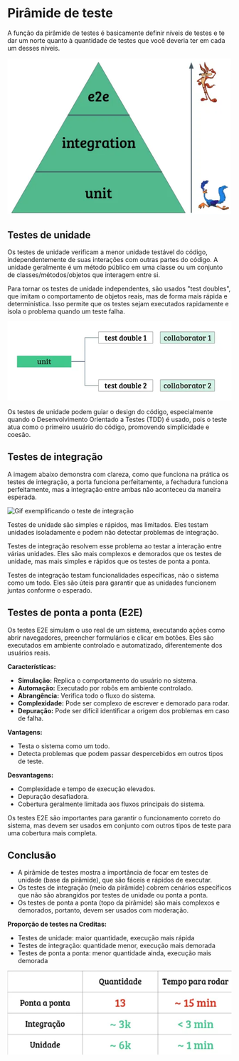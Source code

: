 # Pirâmide de teste
A função da pirâmide de testes é basicamente definir níveis de testes e te dar um norte quanto à quantidade de testes que você deveria ter em cada um desses níveis.

![Pirâmide de testes](Imagens/Piramide.png)

## Testes de unidade
Os testes de unidade verificam a menor unidade testável do código, independentemente de suas interações com outras partes do código. A unidade geralmente é um método público em uma classe ou um conjunto de classes/métodos/objetos que interagem entre si.

Para tornar os testes de unidade independentes, são usados "test doubles", que imitam o comportamento de objetos reais, mas de forma mais rápida e determinística. Isso permite que os testes sejam executados rapidamente e isola o problema quando um teste falha.

![Imagem com exemplo de test double](Imagens/teste%20double.png)

Os testes de unidade podem guiar o design do código, especialmente quando o Desenvolvimento Orientado a Testes (TDD) é usado, pois o teste atua como o primeiro usuário do código, promovendo simplicidade e coesão.

## Testes de integração
A imagem abaixo demonstra com clareza, como que funciona na prática os testes de integração, a porta funciona perfeitamente, a fechadura funciona perfeitamente, mas a integração entre ambas não aconteceu da maneira esperada.

![Gif exemplificando o teste de integração](Imagens/teste%20de%20integracao.gif)

Testes de unidade são simples e rápidos, mas limitados. Eles testam unidades isoladamente e podem não detectar problemas de integração.

Testes de integração resolvem esse problema ao testar a interação entre várias unidades. Eles são mais complexos e demorados que os testes de unidade, mas mais simples e rápidos que os testes de ponta a ponta.

Testes de integração testam funcionalidades específicas, não o sistema como um todo. Eles são úteis para garantir que as unidades funcionem juntas conforme o esperado.

## Testes de ponta a ponta (E2E)
Os testes E2E simulam o uso real de um sistema, executando ações como abrir navegadores, preencher formulários e clicar em botões. Eles são executados em ambiente controlado e automatizado, diferentemente dos usuários reais.

**Características:**

* **Simulação:** Replica o comportamento do usuário no sistema.
* **Automação:** Executado por robôs em ambiente controlado.
* **Abrangência:** Verifica todo o fluxo do sistema.
* **Complexidade:** Pode ser complexo de escrever e demorado para rodar.
* **Depuração:** Pode ser difícil identificar a origem dos problemas em caso de falha.

**Vantagens:**

* Testa o sistema como um todo.
* Detecta problemas que podem passar despercebidos em outros tipos de teste.

**Desvantagens:**

* Complexidade e tempo de execução elevados.
* Depuração desafiadora.
* Cobertura geralmente limitada aos fluxos principais do sistema.

Os testes E2E são importantes para garantir o funcionamento correto do sistema, mas devem ser usados em conjunto com outros tipos de teste para uma cobertura mais completa.

## Conclusão
* A pirâmide de testes mostra a importância de focar em testes de unidade (base da pirâmide), que são fáceis e rápidos de executar.
* Os testes de integração (meio da pirâmide) cobrem cenários específicos que não são abrangidos por testes de unidade ou ponta a ponta.
* Os testes de ponta a ponta (topo da pirâmide) são mais complexos e demorados, portanto, devem ser usados com moderação.

**Proporção de testes na Creditas:**

* Testes de unidade: maior quantidade, execução mais rápida
* Testes de integração: quantidade menor, execução mais demorada
* Testes de ponta a ponta: menor quantidade ainda, execução mais demorada

![Tabela mostrando a proporção de testes na Creditas](Imagens/Tabela.png)